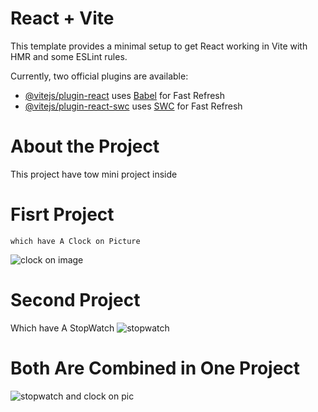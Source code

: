 # React + Vite

This template provides a minimal setup to get React working in Vite with HMR and some ESLint rules.

Currently, two official plugins are available:

- [@vitejs/plugin-react](https://github.com/vitejs/vite-plugin-react/blob/main/packages/plugin-react/README.md) uses [Babel](https://babeljs.io/) for Fast Refresh
- [@vitejs/plugin-react-swc](https://github.com/vitejs/vite-plugin-react-swc) uses [SWC](https://swc.rs/) for Fast Refresh


# About the Project
 This project have tow mini project inside 


 # Fisrt Project
    which have A Clock on Picture
 ![clock on image](https://github.com/Kashi04/clock-on-picture/assets/100992015/e85982d3-d3aa-4d4e-9922-3f9a62796e28)

 #  Second Project
   Which have A StopWatch
   ![stopwatch](https://github.com/Kashi04/clock-on-picture/assets/100992015/6cd18df1-cecc-434b-8625-2d21620aafa1)

# Both Are Combined in One Project
 ![stopwatch and clock on pic](https://github.com/Kashi04/clock-on-picture/assets/100992015/a54bf59a-580c-4e48-a1df-b09575c78278)
